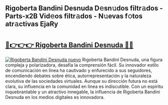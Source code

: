 ## Rigoberta Bandini Desnuda D𝚎sn𝚞dos filtr𝚊dos - Parts-x2B Vid𝚎os filtr𝚊dos - N𝚞evas f𝚘tos atr𝚊ctivas EjaRy

# <h2><a href="http://mb2e9dg.tromn.icu/?c=Rigoberta+Bandini+Desnuda">🔗👉👉👉 Rigoberta Bandini Desnuda 🔗🔗</a></h2>

[![Rigoberta Bandini Desnuda nuevo](https://i.imgur.com/pEAQMta.gif)](http://mb2e9dg.tromn.icu/?c=Rigoberta+Bandini+Desnuda)
Rigoberta Bandini Desnuda, una figura compleja y polarizadora, desafía la comprensión fácil. Su innovador estilo de comunicación en línea ha cautivado y enfurecido a sus seguidores, encendiendo debates sobre ética, autorrepresentación y la naturaleza evolutiva de las sociedades virtuales. Aunque su dirección futura no está clara, su influencia en la comunidad en línea es indiscutible. Con un espíritu inquebrantable y un atractivo innegable, la influencia de Rigoberta Bandini Desnuda en los medios digitales es innovadora.
